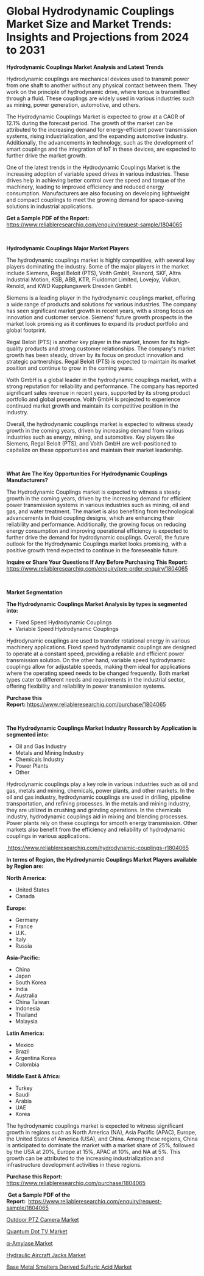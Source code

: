<p><h1>Global Hydrodynamic Couplings Market Size and Market Trends: Insights and Projections from 2024 to 2031</h1></p><p><strong>Hydrodynamic Couplings Market Analysis and Latest Trends</strong></p>
<p><p>Hydrodynamic couplings are mechanical devices used to transmit power from one shaft to another without any physical contact between them. They work on the principle of hydrodynamic drive, where torque is transmitted through a fluid. These couplings are widely used in various industries such as mining, power generation, automotive, and others.</p><p>The Hydrodynamic Couplings Market is expected to grow at a CAGR of 12.1% during the forecast period. The growth of the market can be attributed to the increasing demand for energy-efficient power transmission systems, rising industrialization, and the expanding automotive industry. Additionally, the advancements in technology, such as the development of smart couplings and the integration of IoT in these devices, are expected to further drive the market growth.</p><p>One of the latest trends in the Hydrodynamic Couplings Market is the increasing adoption of variable speed drives in various industries. These drives help in achieving better control over the speed and torque of the machinery, leading to improved efficiency and reduced energy consumption. Manufacturers are also focusing on developing lightweight and compact couplings to meet the growing demand for space-saving solutions in industrial applications.</p></p>
<p><strong>Get a Sample PDF of the Report:&nbsp;</strong> <a href="https://www.reliableresearchiq.com/enquiry/request-sample/1804065">https://www.reliableresearchiq.com/enquiry/request-sample/1804065</a></p>
<p>&nbsp;</p>
<p><strong>Hydrodynamic Couplings Major Market Players</strong></p>
<p><p>The hydrodynamic couplings market is highly competitive, with several key players dominating the industry. Some of the major players in the market include Siemens, Regal Beloit (PTS), Voith GmbH, Rexnord, SKF, Altra Industrial Motion, KSB, ABB, KTR, Fluidomat Limited, Lovejoy, Vulkan, Renold, and KWD Kupplungswerk Dresden GmbH.</p><p>Siemens is a leading player in the hydrodynamic couplings market, offering a wide range of products and solutions for various industries. The company has seen significant market growth in recent years, with a strong focus on innovation and customer service. Siemens' future growth prospects in the market look promising as it continues to expand its product portfolio and global footprint.</p><p>Regal Beloit (PTS) is another key player in the market, known for its high-quality products and strong customer relationships. The company's market growth has been steady, driven by its focus on product innovation and strategic partnerships. Regal Beloit (PTS) is expected to maintain its market position and continue to grow in the coming years.</p><p>Voith GmbH is a global leader in the hydrodynamic couplings market, with a strong reputation for reliability and performance. The company has reported significant sales revenue in recent years, supported by its strong product portfolio and global presence. Voith GmbH is projected to experience continued market growth and maintain its competitive position in the industry.</p><p>Overall, the hydrodynamic couplings market is expected to witness steady growth in the coming years, driven by increasing demand from various industries such as energy, mining, and automotive. Key players like Siemens, Regal Beloit (PTS), and Voith GmbH are well-positioned to capitalize on these opportunities and maintain their market leadership.</p></p>
<p>&nbsp;</p>
<p><strong>What Are The Key Opportunities For Hydrodynamic Couplings Manufacturers?</strong></p>
<p><p>The Hydrodynamic Couplings market is expected to witness a steady growth in the coming years, driven by the increasing demand for efficient power transmission systems in various industries such as mining, oil and gas, and water treatment. The market is also benefiting from technological advancements in fluid coupling designs, which are enhancing their reliability and performance. Additionally, the growing focus on reducing energy consumption and improving operational efficiency is expected to further drive the demand for hydrodynamic couplings. Overall, the future outlook for the Hydrodynamic Couplings market looks promising, with a positive growth trend expected to continue in the foreseeable future.</p></p>
<p><strong>Inquire or Share Your Questions If Any Before Purchasing This Report:</strong> <a href="https://www.reliableresearchiq.com/enquiry/pre-order-enquiry/1804065">https://www.reliableresearchiq.com/enquiry/pre-order-enquiry/1804065</a></p>
<p>&nbsp;</p>
<p><strong>Market Segmentation</strong></p>
<p><strong>The Hydrodynamic Couplings Market Analysis by types is segmented into:</strong></p>
<p><ul><li>Fixed Speed Hydrodynamic Couplings</li><li>Variable Speed Hydrodynamic Couplings</li></ul></p>
<p><p>Hydrodynamic couplings are used to transfer rotational energy in various machinery applications. Fixed speed hydrodynamic couplings are designed to operate at a constant speed, providing a reliable and efficient power transmission solution. On the other hand, variable speed hydrodynamic couplings allow for adjustable speeds, making them ideal for applications where the operating speed needs to be changed frequently. Both market types cater to different needs and requirements in the industrial sector, offering flexibility and reliability in power transmission systems.</p></p>
<p><strong>Purchase this Report:&nbsp;</strong><a href="https://www.reliableresearchiq.com/purchase/1804065">https://www.reliableresearchiq.com/purchase/1804065</a></p>
<p>&nbsp;</p>
<p><strong>The Hydrodynamic Couplings Market Industry Research by Application is segmented into:</strong></p>
<p><ul><li>Oil and Gas Industry</li><li>Metals and Mining Industry</li><li>Chemicals Industry</li><li>Power Plants</li><li>Other</li></ul></p>
<p><p>Hydrodynamic couplings play a key role in various industries such as oil and gas, metals and mining, chemicals, power plants, and other markets. In the oil and gas industry, hydrodynamic couplings are used in drilling, pipeline transportation, and refining processes. In the metals and mining industry, they are utilized in crushing and grinding operations. In the chemicals industry, hydrodynamic couplings aid in mixing and blending processes. Power plants rely on these couplings for smooth energy transmission. Other markets also benefit from the efficiency and reliability of hydrodynamic couplings in various applications.</p></p>
<p><a href="https://www.reliableresearchiq.com/hydrodynamic-couplings-r1804065">&nbsp;https://www.reliableresearchiq.com/hydrodynamic-couplings-r1804065</a></p>
<p><strong>In terms of Region, the Hydrodynamic Couplings Market Players available by Region are:</strong></p>
<p>
    <p> <strong> North America: </strong>
        <ul>
            <li>United States</li>
            <li>Canada</li>
        </ul>
        </p> 
    <p> <strong> Europe: </strong>
        <ul>
            <li>Germany</li>
            <li>France</li>
            <li>U.K.</li>
            <li>Italy</li>
            <li>Russia</li>
        </ul>
        </p> 
    <p> <strong> Asia-Pacific: </strong>
        <ul>
            <li>China</li>
            <li>Japan</li>
            <li>South Korea</li>
            <li>India</li>
            <li>Australia</li>
            <li>China Taiwan</li>
            <li>Indonesia</li>
            <li>Thailand</li>
            <li>Malaysia</li>
        </ul>
        </p> 
    <p> <strong> Latin America: </strong>
        <ul>
            <li>Mexico</li>
            <li>Brazil</li>
            <li>Argentina Korea</li>
            <li>Colombia</li>
        </ul>
        </p> 
    <p> <strong> Middle East & Africa: </strong>
        <ul>
            <li>Turkey</li>
            <li>Saudi</li>
            <li>Arabia</li>
            <li>UAE</li>
            <li>Korea</li>
        </ul>
    </p>
    </p>
<p><p>The hydrodynamic couplings market is expected to witness significant growth in regions such as North America (NA), Asia Pacific (APAC), Europe, the United States of America (USA), and China. Among these regions, China is anticipated to dominate the market with a market share of 25%, followed by the USA at 20%, Europe at 15%, APAC at 10%, and NA at 5%. This growth can be attributed to the increasing industrialization and infrastructure development activities in these regions.</p></p>
<p><strong>Purchase this Report: </strong><a href="https://www.reliableresearchiq.com/purchase/1804065">https://www.reliableresearchiq.com/purchase/1804065</a></p>
<p>&nbsp;<strong>Get a Sample PDF of the Report:&nbsp;&nbsp;</strong><a href="https://www.reliableresearchiq.com/enquiry/request-sample/1804065">https://www.reliableresearchiq.com/enquiry/request-sample/1804065</a></p>
<p><strong></strong></p>
<p><p><a href="https://github.com/msLonKoss78/Market-Research-Report-List-1/blob/main/outdoor-ptz-camera-market.md">Outdoor PTZ Camera Market</a></p><p><a href="https://github.com/lairestrong/Market-Research-Report-List-1/blob/main/quantum-dot-tv-market.md">Quantum Dot TV Market</a></p><p><a href="https://www.linkedin.com/pulse/%25CE%25B1-amylase-market-share-new-trends-analysis-its-type-application-sdr4e?trackingId=Na5w1AxMRd6lq2Fxbqu2pA%3D%3D">α-Amylase Market</a></p><p><a href="https://www.linkedin.com/pulse/in-depth-analysis-global-hydraulic-aircraft-jacks-market-ejw7e?trackingId=1n9rqBHESNay4Vd9QYT2Mw%3D%3D">Hydraulic Aircraft Jacks Market</a></p><p><a href="https://www.linkedin.com/pulse/base-metal-smelters-derived-sulfuric-acid-market-emerging-rv0ze?trackingId=vdITuRL2SDuEgvo3asHKww%3D%3D">Base Metal Smelters Derived Sulfuric Acid Market</a></p></p>